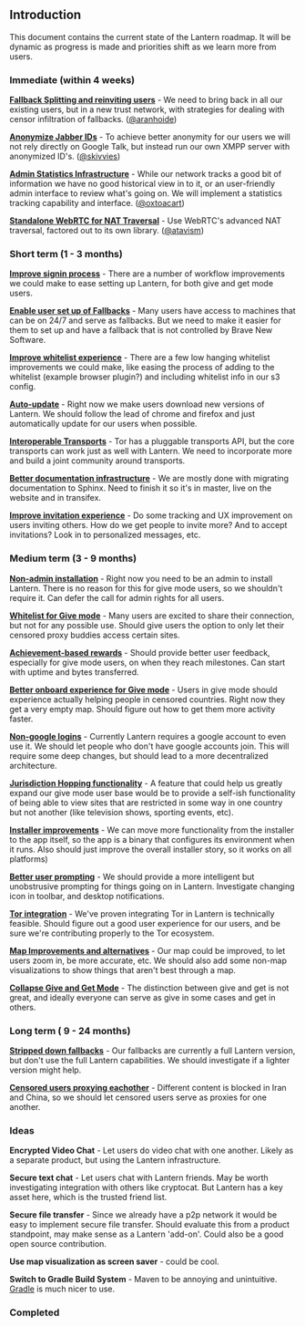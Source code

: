 ## Introduction

This document contains the current state of the Lantern roadmap. It will be dynamic as progress
is made and priorities shift as we learn more from users. 

### Immediate (within 4 weeks)

**[Fallback Splitting and reinviting users](items/fallback-splitting.md)** - We need to bring back in all our existing users, but in a new trust network, with strategies for dealing with censor infiltration of fallbacks. 
([@aranhoide](https://github.com/aranhoide))

**[Anonymize Jabber IDs](items/xmpp.md)** - To achieve better anonymity for our users we will not rely 
directly on Google Talk, but instead run our own XMPP server with anonymized ID's. ([@skivvies](https://github.com/skivvies))

**[Admin Statistics Infrastructure](items/stats-infra.md)** - While our network tracks a good bit of information we have
no good historical view in to it, or an user-friendly admin interface to review what's going on. We will implement
a statistics tracking capability and interface. ([@oxtoacart](https://github.com/oxtoacart))

**[Standalone WebRTC for NAT Traversal](items/webrtc.md)** - Use WebRTC's advanced NAT traversal, factored out to its 
own library. ([@atavism](https://github.com/atavism))


### Short term (1 - 3 months)

**[Improve signin process](items/signin.md)** - There are a number of workflow improvements we could make to ease 
setting up Lantern, for both give and get mode users.

**[Enable user set up of Fallbacks](items/user-fallbacks.md)** - Many users have access to machines that can be on
24/7 and serve as fallbacks. But we need to make it easier for them to set up and have a fallback that is not controlled
by Brave New Software.

**[Improve whitelist experience](items/whitelist.md)** - There are a few low hanging whitelist improvements we could make,
like easing the process of adding to the whitelist (example browser plugin?) and including whitelist info in our s3 config.

**[Auto-update](items/autoupdate.md)** - Right now we make users download new versions of Lantern. We should follow the
lead of chrome and firefox and just automatically update for our users when possible.

**[Interoperable Transports](items/transports.md)** - Tor has a pluggable transports API, but the core transports can
work just as well with Lantern. We need to incorporate more and build a joint community around transports.

**[Better documentation infrastructure](items/documentation.md)** - We are mostly done with migrating documentation to 
Sphinx. Need to finish it so it's in master, live on the website and in transifex.

**[Improve invitation experience](items/invitation.md)** - Do some tracking and UX improvement on users inviting others. How 
do we get people to invite more? And to accept invitations? Look in to personalized messages, etc.

### Medium term (3 - 9 months)

**[Non-admin installation](items/non-admin-install.md)** - Right now you need to be an admin to install Lantern. There is
no reason for this for give mode users, so we shouldn't require it. Can defer the call for admin rights for all users.

**[Whitelist for Give mode](items/give-whitelist.md)** - Many users are excited to share their connection, but not for any
possible use. Should give users the option to only let their censored proxy buddies access certain sites.

**[Achievement-based rewards](items/user-rewards.md)** - Should provide better user feedback, especially for give mode
users, on when they reach milestones. Can start with uptime and bytes transferred.

**[Better onboard experience for Give mode](items/give-onboard.md)** - Users in give mode should experience actually
helping people in censored countries. Right now they get a very empty map. Should figure out how to get them more
activity faster.

**[Non-google logins](items/no-google.md)** - Currently Lantern requires a google account to even use it. We should
let people who don't have google accounts join. This will require some deep changes, but should lead to a more
decentralized architecture.

**[Jurisdiction Hopping functionality](items/jurisdiction-hopping.md)** - A feature that could help us greatly expand
our give mode user base would be to provide a self-ish functionality of being able to view sites that are restricted in some way in one country but not another (like television shows, sporting events, etc).

**[Installer improvements](items/installer.md)** - We can move more functionality from the installer to the app itself, so
the app is a binary that configures its environment when it runs. Also should just improve the overall installer story, so it works on all platforms)

**[Better user prompting](items/unobtrusive-prompting.md)** - We should provide a more intelligent but unobstrusive 
prompting for things going on in Lantern. Investigate changing icon in toolbar, and desktop notifications.

**[Tor integration](items/tor-integration.md)** - We've proven integrating Tor in Lantern is technically feasible. Should
figure out a good user experience for our users, and be sure we're contributing properly to the Tor ecosystem.

**[Map Improvements and alternatives](items/map.md)** - Our map could be improved, to let users zoom in, be more accurate, etc. We should also add some non-map visualizations to show things that aren't best through a map.

**[Collapse Give and Get Mode](items/collapse-give-get.md)** - The distinction between give and get is not great, and 
ideally everyone can serve as give in some cases and get in others.

### Long term ( 9 - 24 months)

**[Stripped down fallbacks](items/stripped-fallbacks.md)** - Our fallbacks are currently a full Lantern version, but don't use the full Lantern capabilities. We should investigate if a lighter version might help.

**[Censored users proxying eachother](items/censored-proxy.md)** - Different content is blocked in Iran and China, so we
should let censored users serve as proxies for one another.


### Ideas

**Encrypted Video Chat** - Let users do video chat with one another. Likely as a separate product, but using the Lantern
infrastructure.

**Secure text chat** - Let users chat with Lantern friends. May be worth investigating integration with others like
cryptocat. But Lantern has a key asset here, which is the trusted friend list.

**Secure file transfer** - Since we already have a p2p network it would be easy to implement secure file transfer.
Should evaluate this from a product standpoint, may make sense as a Lantern 'add-on'. Could also be a good open
source contribution.

**Use map visualization as screen saver** - could be cool.

**Switch to Gradle Build System** - Maven to be annoying and unintuitive.  [Gradle](http://www.gradle.org/)
is much nicer to use.

### Completed
